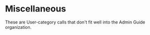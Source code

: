 # Miscellaneous

These are User-category calls that don't fit well into the Admin Guide organization.






